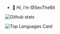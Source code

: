 - 👋 Hi, I’m @SecTheBit

![Github stats](https://github-readme-stats.vercel.app/api?username=secthebit&theme=highcontrast&show_icons=true&count_private=true)

![Top Languages Card](https://github-readme-stats.vercel.app/api/top-langs/?username=secthebit)
